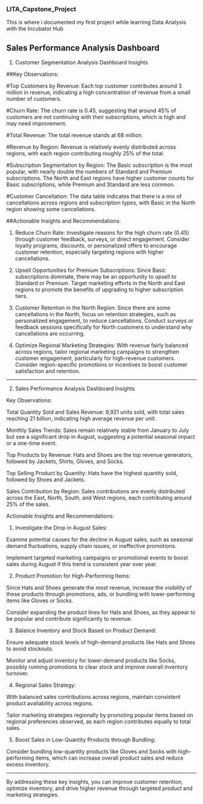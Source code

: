 ### LITA_Capstone_Project
This is where i documented my first project while learning Data Analysis with the Incubator Hub


## Sales Performance Analysis Dashboard

1. Customer Segmentation Analysis Dashboard Insights

##Key Observations:

#Top Customers by Revenue: Each top customer contributes around 3 million in revenue, indicating a high concentration of revenue from a small number of customers.

#Churn Rate: The churn rate is 0.45, suggesting that around 45% of customers are not continuing with their subscriptions, which is high and may need improvement.

#Total Revenue: The total revenue stands at 68 million.

#Revenue by Region: Revenue is relatively evenly distributed across regions, with each region contributing roughly 25% of the total.

#Subscription Segmentation by Region: The Basic subscription is the most popular, with nearly double the numbers of Standard and Premium subscriptions. The North and East regions have higher customer counts for Basic subscriptions, while Premium and Standard are less common.

#Customer Cancellation: The data table indicates that there is a mix of cancellations across regions and subscription types, with Basic in the North region showing some cancellations.


##Actionable Insights and Recommendations:

1. Reduce Churn Rate:
Investigate reasons for the high churn rate (0.45) through customer feedback, surveys, or direct engagement.
Consider loyalty programs, discounts, or personalized offers to encourage customer retention, especially targeting regions with higher cancellations.

2. Upsell Opportunities for Premium Subscriptions:
Since Basic subscriptions dominate, there may be an opportunity to upsell to Standard or Premium.
Target marketing efforts in the North and East regions to promote the benefits of upgrading to higher subscription tiers.

3. Customer Retention in the North Region:
Since there are some cancellations in the North, focus on retention strategies, such as personalized engagement, to reduce cancellations.
Conduct surveys or feedback sessions specifically for North customers to understand why cancellations are occurring.

4. Optimize Regional Marketing Strategies:
With revenue fairly balanced across regions, tailor regional marketing campaigns to strengthen customer engagement, particularly for high-revenue customers.
Consider region-specific promotions or incentives to boost customer satisfaction and retention.


---

2. Sales Performance Analysis Dashboard Insights

Key Observations:

Total Quantity Sold and Sales Revenue: 9,921 units sold, with total sales reaching 21 billion, indicating high average revenue per unit.

Monthly Sales Trends: Sales remain relatively stable from January to July but see a significant drop in August, suggesting a potential seasonal impact or a one-time event.

Top Products by Revenue: Hats and Shoes are the top revenue generators, followed by Jackets, Shirts, Gloves, and Socks.

Top Selling Product by Quantity: Hats have the highest quantity sold, followed by Shoes and Jackets.

Sales Contribution by Region: Sales contributions are evenly distributed across the East, North, South, and West regions, each contributing around 25% of the sales.


Actionable Insights and Recommendations:

1. Investigate the Drop in August Sales:

Examine potential causes for the decline in August sales, such as seasonal demand fluctuations, supply chain issues, or ineffective promotions.

Implement targeted marketing campaigns or promotional events to boost sales during August if this trend is consistent year over year.



2. Product Promotion for High-Performing Items:

Since Hats and Shoes generate the most revenue, increase the visibility of these products through promotions, ads, or bundling with lower-performing items like Gloves or Socks.

Consider expanding the product lines for Hats and Shoes, as they appear to be popular and contribute significantly to revenue.



3. Balance Inventory and Stock Based on Product Demand:

Ensure adequate stock levels of high-demand products like Hats and Shoes to avoid stockouts.

Monitor and adjust inventory for lower-demand products like Socks, possibly running promotions to clear stock and improve overall inventory turnover.



4. Regional Sales Strategy:

With balanced sales contributions across regions, maintain consistent product availability across regions.

Tailor marketing strategies regionally by promoting popular items based on regional preferences observed, as each region contributes equally to total sales.



5. Boost Sales in Low-Quantity Products through Bundling:

Consider bundling low-quantity products like Gloves and Socks with high-performing items, which can increase overall product sales and reduce excess inventory.





---

By addressing these key insights, you can improve customer retention, optimize inventory, and drive higher revenue through targeted product and marketing strategies.
